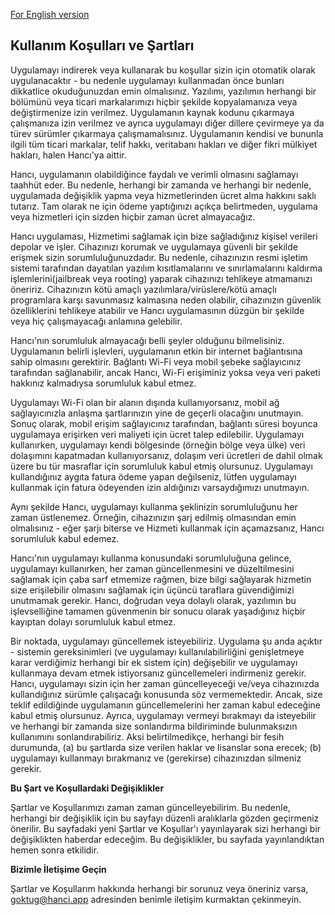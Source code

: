 [For English version](./en-US)
## Kullanım Koşulları ve Şartları

Uygulamayı indirerek veya kullanarak bu koşullar sizin için otomatik olarak uygulanacaktır - bu nedenle uygulamayı kullanmadan önce bunları dikkatlice okuduğunuzdan emin olmalısınız. Yazılımı, yazılımın herhangi bir bölümünü veya ticari markalarımızı hiçbir şekilde kopyalamanıza veya değiştirmenize izin verilmez. Uygulamanın kaynak kodunu çıkarmaya çalışmanıza izin verilmez ve ayrıca uygulamayı diğer dillere çevirmeye ya da türev sürümler çıkarmaya çalışmamalısınız. Uygulamanın kendisi ve bununla ilgili tüm ticari markalar, telif hakkı, veritabanı hakları ve diğer fikri mülkiyet hakları, halen Hancı'ya aittir.

Hancı, uygulamanın olabildiğince faydalı ve verimli olmasını sağlamayı taahhüt eder. Bu nedenle, herhangi bir zamanda ve herhangi bir nedenle, uygulamada değişiklik yapma veya hizmetlerinden ücret alma hakkını saklı tutarız. Tam olarak ne için ödeme yaptığınızı açıkça belirtmeden, uygulama veya hizmetleri için sizden hiçbir zaman ücret almayacağız.

Hancı uygulaması, Hizmetimi sağlamak için bize sağladığınız kişisel verileri depolar ve işler. Cihazınızı korumak ve uygulamaya güvenli bir şekilde erişmek sizin sorumluluğunuzdadır. Bu nedenle, cihazınızın resmi işletim sistemi tarafından dayatılan yazılım kısıtlamalarını ve sınırlamalarını kaldırma işlemlerini(jailbreak veya rooting) yaparak cihazınızı tehlikeye atmamanızı öneririz. Cihazınızın kötü amaçlı yazılımlara/virüslere/kötü amaçlı programlara karşı savunmasız kalmasına neden olabilir, cihazınızın güvenlik özelliklerini tehlikeye atabilir ve Hancı uygulamasının düzgün bir şekilde veya hiç çalışmayacağı anlamına gelebilir.

Hancı'nın sorumluluk almayacağı belli şeyler olduğunu bilmelisiniz. Uygulamanın belirli işlevleri, uygulamanın etkin bir internet bağlantısına sahip olmasını gerektirir. Bağlantı Wi-Fi veya mobil şebeke sağlayıcınız tarafından sağlanabilir, ancak Hancı, Wi-Fi erişiminiz yoksa veya veri paketi hakkınız kalmadıysa sorumluluk kabul etmez.

Uygulamayı Wi-Fi olan bir alanın dışında kullanıyorsanız, mobil ağ sağlayıcınızla anlaşma şartlarınızın yine de geçerli olacağını unutmayın. Sonuç olarak, mobil erişim sağlayıcınız tarafından, bağlantı süresi boyunca uygulamaya erişirken veri maliyeti için ücret talep edilebilir. Uygulamayı kullanırken, uygulamayı kendi bölgesinde (örneğin bölge veya ülke) veri dolaşımını kapatmadan kullanıyorsanız, dolaşım veri ücretleri de dahil olmak üzere bu tür masraflar için sorumluluk kabul etmiş olursunuz. Uygulamayı kullandığınız aygıta fatura ödeme yapan değilseniz, lütfen uygulamayı kullanmak için fatura ödeyenden izin aldığınızı varsaydığımızı unutmayın.

Aynı şekilde Hancı, uygulamayı kullanma şeklinizin sorumluluğunu her zaman üstlenemez. Örneğin, cihazınızın şarj edilmiş olmasından emin olmalısınız - eğer şarjı biterse ve Hizmeti kullanmak için açamazsanız, Hancı sorumluluk kabul edemez.

Hancı'nın uygulamayı kullanma konusundaki sorumluluğuna gelince, uygulamayı kullanırken, her zaman güncellenmesini ve düzeltilmesini sağlamak için çaba sarf etmemize rağmen, bize bilgi sağlayarak hizmetin size erişilebilir olmasını sağlamak için üçüncü taraflara güvendiğimizi unutmamak gerekir. Hancı, doğrudan veya dolaylı olarak, yazılımın bu işlevselliğine tamamen güvenmenin bir sonucu olarak yaşadığınız hiçbir kayıptan dolayı sorumluluk kabul etmez.

Bir noktada, uygulamayı güncellemek isteyebiliriz. Uygulama şu anda açıktır - sistemin gereksinimleri (ve uygulamayı kullanılabilirliğini genişletmeye karar verdiğimiz herhangi bir ek sistem için) değişebilir ve uygulamayı kullanmaya devam etmek istiyorsanız güncellemeleri indirmeniz gerekir. Hancı, uygulamayı sizin için her zaman güncelleyeceği ve/veya cihazınızda kullandığınız sürümle çalışacağı konusunda söz vermemektedir. Ancak, size teklif edildiğinde uygulamanın güncellemelerini her zaman kabul edeceğine kabul etmiş olursunuz. Ayrıca, uygulamayı vermeyi bırakmayı da isteyebilir ve herhangi bir zamanda size sonlandırma bildiriminde bulunmaksızın kullanımını sonlandırabiliriz. Aksi belirtilmedikçe, herhangi bir fesih durumunda, (a) bu şartlarda size verilen haklar ve lisanslar sona erecek; (b) uygulamayı kullanmayı bırakmanız ve (gerekirse) cihazınızdan silmeniz gerekir.

**Bu Şart ve Koşullardaki Değişiklikler**

Şartlar ve Koşullarımızı zaman zaman güncelleyebilirim. Bu nedenle, herhangi bir değişiklik için bu sayfayı düzenli aralıklarla gözden geçirmeniz önerilir. Bu sayfadaki yeni Şartlar ve Koşullar'ı yayınlayarak sizi herhangi bir değişiklikten haberdar edeceğim. Bu değişiklikler, bu sayfada yayınlandıktan hemen sonra etkilidir.

**Bizimle İletişime Geçin**

Şartlar ve Koşullarım hakkında herhangi bir sorunuz veya öneriniz varsa, <a target="_blank" href="mailto:goktug@hanci.app">goktug@hanci.app</a> adresinden benimle iletişim kurmaktan çekinmeyin.
